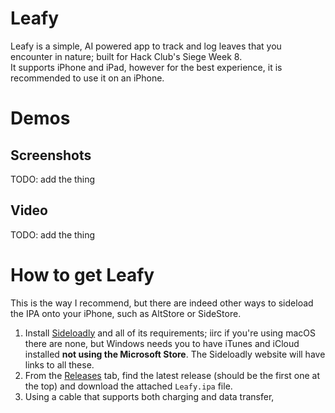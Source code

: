 # Leafy
Leafy is a simple, AI powered app to track and log leaves that you encounter in nature; built for Hack Club's Siege Week 8.  
It supports iPhone and iPad, however for the best experience, it is recommended to use it on an iPhone.

# Demos
## Screenshots
TODO: add the thing
## Video
TODO: add the thing

# How to get Leafy
This is the way I recommend, but there are indeed other ways to sideload the IPA onto your iPhone, such as AltStore or SideStore.  
1. Install [Sideloadly](https://sideloadly.io/) and all of its requirements; iirc if you're using macOS there are none, but Windows needs you to have iTunes and iCloud installed **not using the Microsoft Store**. The Sideloadly website will have links to all these.  
2. From the [Releases](https://example.com) tab, find the latest release (should be the first one at the top) and download the attached `Leafy.ipa` file.  
3. Using a cable that supports both charging and data transfer,
